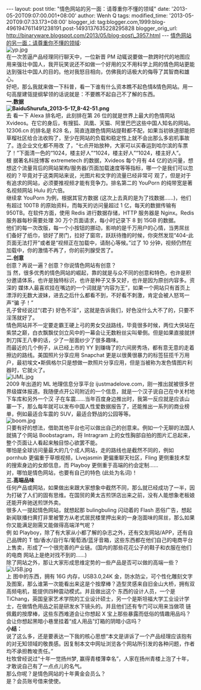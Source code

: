 --- layout: post title: "情色网站的另一面：请尊重你不懂的领域" date:
'2013-05-20T09:07:00.001+08:00' author: Wenh Q tags: modified\_time:
'2013-05-20T09:07:33.173+08:00' blogger\_id:
tag:blogger.com,1999:blog-4961947611491238191.post-1493137635228295828
blogger\_orig\_url:
http://binaryware.blogspot.com/2013/05/blog-post\_3957.html ---
[情色网站的另一面：请尊重你不懂的领域](http://www.oschina.net/news/40587/porn-site-another-side):\
![](http://static.oschina.net/uploads/img/201305/18010825_ypdU.jpg "yp.jpg")\
在一次苦逼产品经理同行聊天中，一位新晋 PM
动辄说要做一款跨时代的地图应用来强壮中国人，我开玩笑说还不如做一个好用的又不用科学上网的情色网站更能达到强壮中国人的目的。他对我怒目相向，仿佛我的话极大的侮辱了其智商和雄心。\
好吧，那么我就来做一下科普，看一下谁有什么资本瞧不起色情&情色网站。用一句高屋建瓴提纲挈领的话说就是：不要瞧不起自己不了解的东西。\
**一.数据**\
**![](http://static.oschina.net/uploads/img/201305/18010825_W5pn.png "BaiduShurufa_2013-5-17_8-42-51.png")**\
去 看一下 Alexa 排名吧，此刻排在第 26 位的就是世界上最大的色情网站
Xvideos。在它的身后，有搜狐、凤凰、天猫、阿里巴巴这些中国人知名的网站。12306.cn
的排名是 828
名，简直连跟色情网站提鞋都不配，如果当初铁道部能把草榴社区给合法收购了，至少在网站的负载和稳定性上就不会出那么多宕机事故了。连企业文化都不用改
了，“七点开始放种，大家可以买春运到哈尔滨的车票了！”下面清一色的“1024，楼主好人”“1024，楼主好人”“1024，楼主好人”。\
根 据著名科技博客 extremetech 的数据，Xvideos 每个月有 44
亿的访问量，想想这个流量背后的网站架构/服务器/页面加载速度等等指标，哪一个是我们可以忽视的？毕竟对于这类网站来说，光图片和文字的流量已经非常可
观了，但是对于有追求的网站，必须要推视频才能有竞争力。排名第二的 YouPorn
的纯带宽是著名视频网站 Hulu 的六倍。\
继续拿 YouPorn 为例，根据其官方数据
(这次上去真的是为了找数据……)，他们有超过 100TB
的原始资料，而每天的访问量超过 1 亿，每天的数据传输有
950TB。在软件方面，使用 Redis 进行数据存储，HTTP 服务器是 Nginx。Redis
服务器每秒需要处理 30 万个页面请求，每小时记录下 8 到 15GB 的数据。\
他们的每一次改版，每一个小按钮的挪动，影响的是千万用户的心情，当男屌丝
们备好了纸巾，锁好了房门，拉好了窗帘，跃跃待撸的时候，你突然发现“404-此页面无法打开”或者是“视频正在加载中，请耐心等候。”过了
10 分钟，视频仍然在加载中，你的激情不再了，你的前列腺受苦了。\
**二.创意**\
创意？再说一遍？创意？你说情色网站有创意？\
当
然，很多优秀的情色网站的崛起，靠的就是与众不同的创意和特色，也许是积分邀请体系，也许是独特标识，也许是种子又多又好，也许是因为原创内容多。资深的
媒体人最喜欢挂在嘴边的一个词就是“内容为王”，如果一个网站只有首页上漂浮的无数大波妹，进去之后什么都看不到，不好看不刺激，肯定会被人怒骂一声“骗
子！”\
孔子曾经说过“(君子)
好色不淫”，这就是告诉我们，好色没什么大不了的，只要不淫荡就好了。\
情色网站并不一定要走霸王硬上弓的男女交战路线，毕竟很多时候，两位大侠站在紫禁之巅，白衣飘飘仗剑立风中的一幕会让无数粉丝尖叫晕倒。但是如果直接就拼刺刀挥王八拳的话，少了一层面纱少了很多趣味。\
而最近的几个例子，从已经上市的 YY
到赚嗨了的六间房秀场，都有意无意的走着擦边的路线。美国照片分享应用
Snapchat
更是以很黄很暴力的标签狂揽千万用户，最初埃文•斯佩格尔只是想做一款照片分享应用，但是当被称为发色情图片利器时，它就火了。\
![](http://static.oschina.net/uploads/img/201305/18010825_MMED.jpg "IJML.jpg")\
2009 年出道的 ML 地理信息分享平台
ijustmadelove.com，刚一推出就被很多世界级媒体报道。我随便点开公司附近的一个信息，就是一个汉子说自己在中关村地下车库和另外一个汉
子在车震……当年百度身边推出时，我第一反应就是应该山寨一下，那么每年就可以发布中国人性爱数据报告了，还能推出一系列的商业榜单，例如最适合车震的
SUV，最适合野战的公园等等。\
![](http://static.oschina.net/uploads/img/201305/18010825_noRR.jpg "boom.jpg")\
只要有好的想法，借助其他平台也可以做出自己的创意来。例如一个无聊的法国人就搞了个网站
Boobstagram，将 Intragram
上的女性胸部自拍的图片汇总起来，整个页面让人看起来触目惊心欲罢不能。\
哪怕是全球访问量最大的几个成人网站，走的路线也是截然不同的，例如 pornhub
更偏重于草根视频，Livejasmin 更偏重聊天社区，Fling
更侧重技术型的搜索身边的女郎信息，而 Playboy 更侧重于高端的约会定制……\
对，哪怕是情色网站，也要有自己的特色 (此处为名词)！\
**三.高端品味**\
任何产品或网站，如果做出来跟大家想象中截然不同，那么就已经成功了一半，因为打破了人们的固有思维。在国贸的黄太吉煎饼店出来之前，没有人能想象老板娘还能开奔驰送煎饼外卖。\
很多人一提起情色网站，就想起那 bulingbuling 闪动着的 Flash
恶俗广告，想起新闻联播扫黄打非里被警方从老式居民楼里押出来的一身泡面味的屌丝，那么如果你又能满足刚需又能做得高端洋气呢？\
例 如
Playboy，除了有大家从小都了解的杂志之外，还有交友网站/APP，还有自己品牌的
T
恤/香水/自行车/葡萄酒/蓝牙音箱，这些东西都在他们自己的电商平台上售卖，形成了一个很完善的产业链。(国内的那些花花公子的鞋子和衣服在他们的电商
网站上是绝对找不到的……)\
除了网站之外，那让大家形成思维定势的一些产品是否可以做的高端一些？\
![](http://static.oschina.net/uploads/img/201305/18010825_2Vb9.jpg "USB.jpg")\
上 图中的东西，拥有 16G 内存，USB3.0,24K
金，防水防尘，可个性化雕刻文字及图案，那么谁第一次能看出来这是个按摩棒？造型灵感来自旧金山大桥，拥有双高频电机，能提供四种震动模式。并且做出这个
东西的设计人员，一个是
TiChang，英国皇家艺术学院的工业设计硕士，另一个是斯坦福大学工业设计学士，在做情色用品之前是研发水下镜头的。并且他们还有专门可以用来当做项
链佩戴的按摩棒，这些东西难道会让你想起 X
宝上那些暴露而低俗的情趣用品吗？会让你想起黑暗小巷里挂着“成人用品”灯箱的阴暗小店吗？\
**小结：**\
说了这么多，还是要表达一下我的核心思想“本文是讲诉了一个产品经理应该抱有的对无知领域的敬畏感。因复制本文中网址浏览各个网站所引发的各种问题，作者均不承担教唆责任。”\
杜牧曾经说过“十年一觉扬州梦,
赢得青楼薄幸名”，人家在扬州青楼上泡了十年，才敢说自己有了一点点儿的名气。\
那么你呢？是情色网站的十年黄金会员么？\
是？会员账号借来使使。
